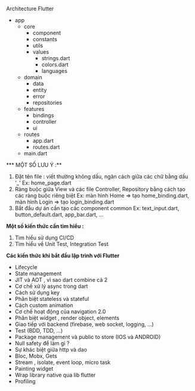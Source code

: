 Architecture Flutter
- app
	- core
		- component
		- constants
		- utils
		- values
			- strings.dart
			- colors.dart
			- languages
	- domain
		- data
		- entity
		- error
		- repositories
	- features
		- bindings
		- controller
		- ui
	- routes
		- app.dart
		- routes.dart
	- main.dart
	
*** MỘT SỐ LƯU Ý :**
1. Đặt tên file : viết thường không dấu, ngăn cách giữa các chữ bằng dấu '_'
Ex: home_page.dart
2. Ràng buộc giữa View và các file Controller, Repository bằng cách tạo các ràng buộc riêng biệt
Ex: màn hình Home => tạo home_binding.dart, màn hình Login => tạo login_binding.dart
3. Bắt đầu dự án cần tạo các component common
Ex: text_input.dart, button_default.dart, app_bar.dart, ...

**Một số kiến thức cần tìm hiểu :**
1. Tìm hiểu sử dụng CI/CD
2. Tìm hiểu về Unit Test, Integration Test

**Các kiến thức khi bắt đầu lập trình với Flutter**
- Lifecycle
- State management
- JIT và AOT , vì sao dart combine cả 2
- Cơ chế xử lý async trong dart
- Cách sử dụng key
- Phân biệt stateless và stateful
- Cách custom animation
- Cơ chế hoạt động của navigation 2.0
- Phân biệt widget , render object, elements
- Giao tiếp với backend (firebase, web socket, logging, …)
- Test (BDD, TDD, …)
- Package management và public to store (IOS và ANDROID)
- Null safety để làm gì ?
- Sự khác biệt giữa http và dao
- Bloc, Mobx, Gets
- Stream , isolate, event loop, micro task
- Painting widget
- Wrap library native qua lib flutter
- Profiling
